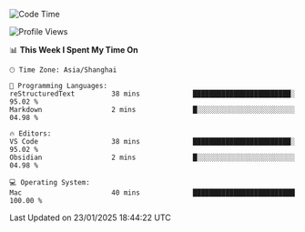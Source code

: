 <!--START_SECTION:waka-->
![Code Time](http://img.shields.io/badge/Code%20Time-530%20hrs%2034%20mins-blue)

![Profile Views](http://img.shields.io/badge/Profile%20Views-0-blue)

📊 **This Week I Spent My Time On** 

```text
🕑︎ Time Zone: Asia/Shanghai

💬 Programming Languages: 
reStructuredText         38 mins             ████████████████████████░   95.02 % 
Markdown                 2 mins              █░░░░░░░░░░░░░░░░░░░░░░░░   04.98 % 

🔥 Editors: 
VS Code                  38 mins             ████████████████████████░   95.02 % 
Obsidian                 2 mins              █░░░░░░░░░░░░░░░░░░░░░░░░   04.98 % 

💻 Operating System: 
Mac                      40 mins             █████████████████████████   100.00 % 
```


 Last Updated on 23/01/2025 18:44:22 UTC
<!--END_SECTION:waka-->
